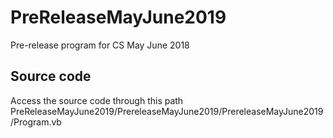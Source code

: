 # PreReleaseMayJune2019
Pre-release program for CS May June 2018

## Source code
Access the source code through this path
PreReleaseMayJune2019/PrereleaseMayJune2019/PrereleaseMayJune2019/Program.vb
